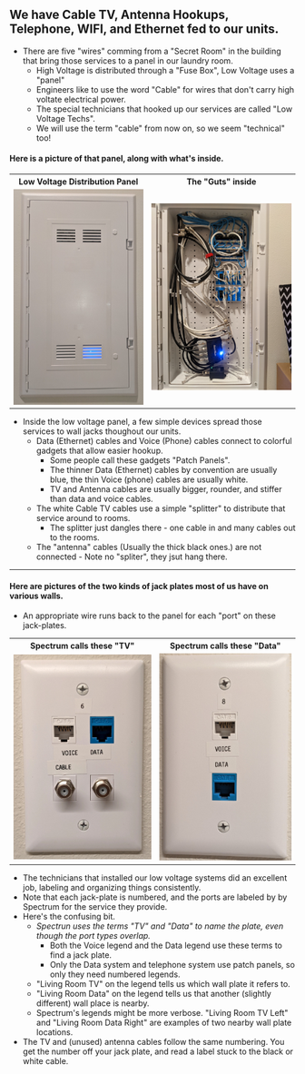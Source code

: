 ## We have Cable TV, Antenna Hookups, Telephone, WIFI, and Ethernet fed to our units.
-  There are five "wires" comming from a "Secret Room" in the building that bring those services to a panel in our laundry room.
   -  High Voltage is distributed through a "Fuse Box", Low Voltage uses a "panel"
   -  Engineers like to use the word "Cable" for wires that don't carry high voltate electrical power.
   -  The special technicians that hooked up our services are called "Low Voltage Techs".
   -  We will use the term "cable" from now on, so we seem "technical" too!
#### Here is a picture of that panel, along with what's inside.
<table>
	<tr>
		<th>Low Voltage Distribution Panel</th>
		<th>The "Guts" inside</th>
	</tr>	
	<tr> 
		<td>
			<img src="./Panel-2.jpg">
		</td>
		<td>
			<img src="./Panel-1.jpg">
		</td>
	</tr>
</table>

   -  Inside the low voltage panel, a few simple devices spread those services to wall jacks thoughout our units.
      -  Data (Ethernet) cables and Voice (Phone) cables connect to colorful gadgets that allow easier hookup.
         -  Some people call these gadgets "Patch Panels".
         -  The thinner Data (Ethernet) cables by convention are usually blue,  the thin Voice (phone) cables are usually white.
         -  TV and Antenna cables are usually bigger, rounder, and stiffer than data and voice cables.
      -  The white Cable TV cables use a simple "splitter" to distribute that service around to rooms.
         -  The splitter just dangles there - one cable in and many cables out to the rooms.
      -  The "antenna" cables (Usually the thick black ones.) are not connected - Note no "spliter", they jsut hang there.   	 

* * *

#### Here are pictures of the two kinds of jack plates most of us have on various walls.	 
-  An appropriate wire runs back to the panel for each "port" on these jack-plates.
<table>
	<tr>
		<th>Spectrum calls these "TV"</th>
		<th>Spectrum calls these "Data"</th>
	</tr>	
	<tr> 
		<td>
			<img src="./TV-Jacks.jpg">
		</td>
		<td>
			<img src="./Data-Jacks.jpg">
		</td>
	</tr>
</table>

-  The technicians that installed our low voltage systems did an excellent job, labeling and organizing things consistently.
-  Note that each jack-plate is numbered, and the ports are labeled by by Spectrum for the service they provide.
-  Here's the confusing bit.
    -  *Spectrun uses the terms "TV" and "Data" to name the plate, even though the port types overlap.*
       -  Both the Voice legend and the Data legend use these terms to find a jack plate.
       -  Only the Data system and telephone system use patch panels, so only they need numbered legends.  
    -  "Living Room TV" on the legend tells us which wall plate it refers to.
    -  "Living Room Data" on the legend tells us that another (slightly different) wall place is nearby.
    -  Spectrum's legends might be more verbose.  "Living Room TV Left" and "Living Room Data Right" are examples of two nearby wall plate locations.
-  The TV and (unused) antenna cables follow the same numbering.  You get the number off your jack plate, and read a label stuck to the black or white cable.
   


